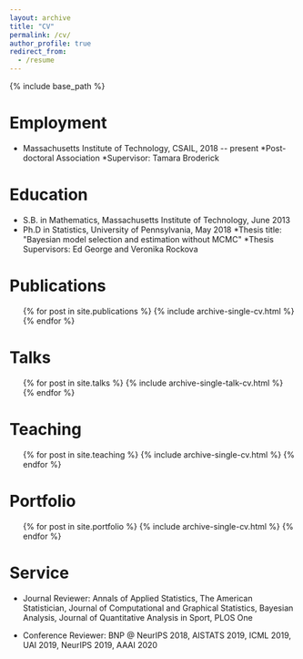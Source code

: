 ```yaml
---
layout: archive
title: "CV"
permalink: /cv/
author_profile: true
redirect_from:
  - /resume
---
```


{% include base_path %}

Employment
======
* Massachusetts Institute of Technology, CSAIL, 2018 -- present
    *Post-doctoral Association
    *Supervisor: Tamara Broderick

Education
======
* S.B. in Mathematics, Massachusetts Institute of Technology, June 2013
* Ph.D in Statistics, University of Pennsylvania, May 2018
    *Thesis title: "Bayesian model selection and estimation without MCMC"
    *Thesis Supervisors: Ed George and Veronika Rockova

Publications
======
  <ul>{% for post in site.publications %}
    {% include archive-single-cv.html %}
  {% endfor %}</ul>
  
Talks
======
  <ul>{% for post in site.talks %}
    {% include archive-single-talk-cv.html %}
  {% endfor %}</ul>
  
Teaching
======
  <ul>{% for post in site.teaching %}
    {% include archive-single-cv.html %}
  {% endfor %}</ul>

Portfolio
======
  <ul>{% for post in site.portfolio %}
    {% include archive-single-cv.html %}
  {% endfor %}</ul>

  
Service
======
* Journal Reviewer: Annals of Applied Statistics, The American Statistician, Journal of Computational and Graphical Statistics, Bayesian Analysis, Journal of Quantitative Analysis in Sport, PLOS One

* Conference Reviewer: BNP @ NeurIPS 2018, AISTATS 2019, ICML 2019, UAI 2019, NeurIPS 2019, AAAI 2020 
